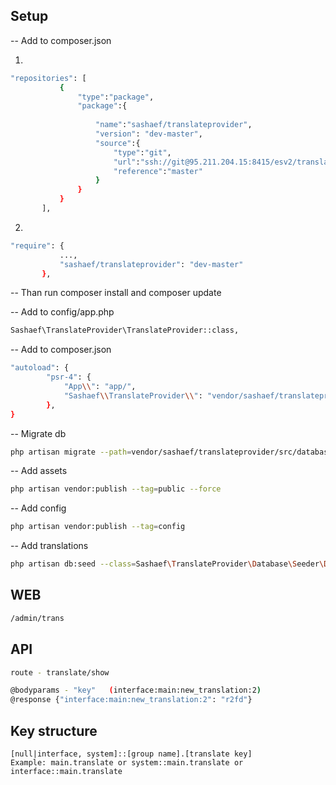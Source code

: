 ## Setup

-- Add to composer.json

1) 
```bash
"repositories": [
           {
               "type":"package",
               "package":{
   
                   "name":"sashaef/translateprovider",
                   "version": "dev-master",
                   "source":{
                       "type":"git",
                       "url":"ssh://git@95.211.204.15:8415/esv2/translateprovider.git",
                       "reference":"master"
                   }
               }
           }
       ],
```       
2) 

 ```bash
 "require": {
            ...,
            "sashaef/translateprovider": "dev-master"
        },     
  ```       
-- Than run composer install and composer update        



-- Add to config/app.php

```bash
Sashaef\TranslateProvider\TranslateProvider::class,
```


-- Add to composer.json

```bash
"autoload": {
        "psr-4": {
            "App\\": "app/",
            "Sashaef\\TranslateProvider\\": "vendor/sashaef/translateprovider/src/"
        },
}
```

-- Migrate db
```bash
php artisan migrate --path=vendor/sashaef/translateprovider/src/database/migrations
```
-- Add assets
```bash
php artisan vendor:publish --tag=public --force
```
-- Add config
```bash
php artisan vendor:publish --tag=config
```
-- Add translations
```bash
php artisan db:seed --class=Sashaef\TranslateProvider\Database\Seeder\DatabaseSeeder
```
## WEB
```bash
/admin/trans
```
## API
```bash
route - translate/show

@bodyparams - "key"   (interface:main:new_translation:2)
@response {"interface:main:new_translation:2": "r2fd"}
```
    
## Key structure
```
[null|interface, system]::[group name].[translate key]
Example: main.translate or system::main.translate or interface::main.translate
```